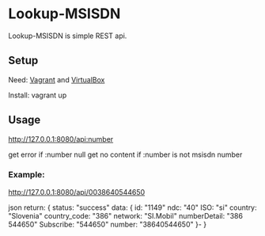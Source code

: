 # Lookup-MSISDN

Lookup-MSISDN is simple REST api.

## Setup

Need:
[Vagrant](http://vagrantup.com) and [VirtualBox](http://virtualbox.org)

Install:
vagrant up

## Usage

http://127.0.0.1:8080/api:number

get error if :number null
get no content if :number is not msisdn number

### Example:

http://127.0.0.1:8080/api/0038640544650

json return:
{
  status: "success"
  data: {
    id: "1149"
    ndc: "40"
    ISO: "si"
    country: "Slovenia"
    country_code: "386"
    network: "SI.Mobil"
    numberDetail: "386 544650"
    Subscribe: "544650"
    number: "38640544650"
  }-
}

